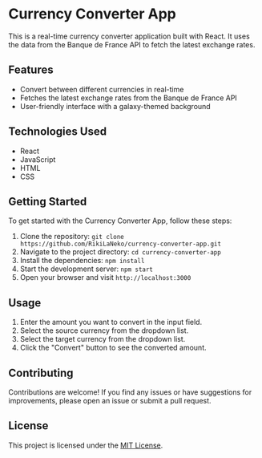 # Currency Converter App

This is a real-time currency converter application built with React. It uses the data from the Banque de France API to fetch the latest exchange rates.

## Features

- Convert between different currencies in real-time
- Fetches the latest exchange rates from the Banque de France API
- User-friendly interface with a galaxy-themed background

## Technologies Used

- React
- JavaScript
- HTML
- CSS

## Getting Started

To get started with the Currency Converter App, follow these steps:

1. Clone the repository: `git clone https://github.com/RikiLaNeko/currency-converter-app.git`
2. Navigate to the project directory: `cd currency-converter-app`
3. Install the dependencies: `npm install`
4. Start the development server: `npm start`
5. Open your browser and visit `http://localhost:3000`

## Usage

1. Enter the amount you want to convert in the input field.
2. Select the source currency from the dropdown list.
3. Select the target currency from the dropdown list.
4. Click the "Convert" button to see the converted amount.

## Contributing

Contributions are welcome! If you find any issues or have suggestions for improvements, please open an issue or submit a pull request.

## License

This project is licensed under the [MIT License](LICENSE).
